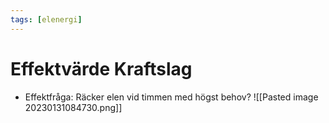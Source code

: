 ```yaml
---
tags: [elenergi]
---
```

# Effektvärde Kraftslag
- Effektfråga: Räcker elen vid timmen med högst behov?
![[Pasted image 20230131084730.png]]